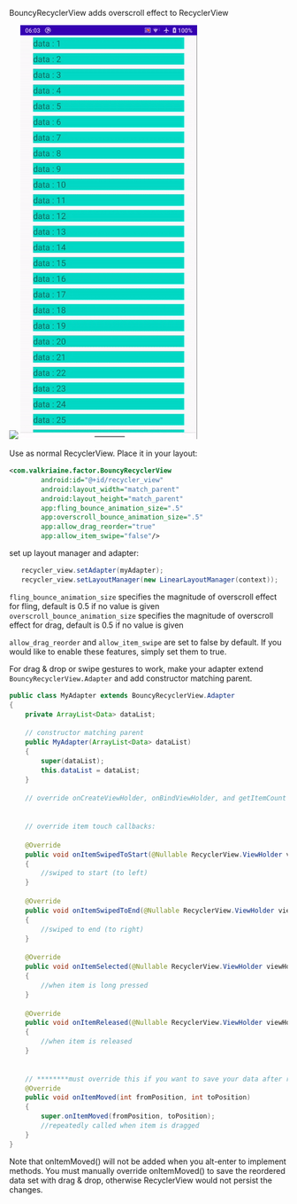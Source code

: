 BouncyRecyclerView adds overscroll effect to RecyclerView

<img src="./images/BouncyRecyclerViewDemo.gif"/> <img src="./images/reorder_and_swipe.gif"/>

Use as normal RecyclerView. Place it in your layout:

```xml
<com.valkriaine.factor.BouncyRecyclerView
        android:id="@+id/recycler_view"
        android:layout_width="match_parent"
        android:layout_height="match_parent"
        app:fling_bounce_animation_size=".5"
        app:overscroll_bounce_animation_size=".5"
        app:allow_drag_reorder="true"
        app:allow_item_swipe="false"/>
```

set up layout manager and adapter: 
```java
   recycler_view.setAdapter(myAdapter);
   recycler_view.setLayoutManager(new LinearLayoutManager(context));
```

```fling_bounce_animation_size``` specifies the magnitude of overscroll effect for fling, default is 0.5 if no value is given
```overscroll_bounce_animation_size``` specifies the magnitude of overscroll effect for drag, default is 0.5 if no value is given

```allow_drag_reorder``` and ```allow_item_swipe``` are set to false by default. If you would like to enable these features, simply set them to true.



For drag & drop or swipe gestures to work, make your adapter extend ```BouncyRecyclerView.Adapter``` and add constructor matching parent.
```java
public class MyAdapter extends BouncyRecyclerView.Adapter
{
    private ArrayList<Data> dataList;

    // constructor matching parent
    public MyAdapter(ArrayList<Data> dataList)
    {
        super(dataList);
        this.dataList = dataList;
    }
    
    // override onCreateViewHolder, onBindViewHolder, and getItemCount as usual
    
    
    // override item touch callbacks: 
    
    @Override
    public void onItemSwipedToStart(@Nullable RecyclerView.ViewHolder viewHolder, int position)
    {
        //swiped to start (to left)
    }

    @Override
    public void onItemSwipedToEnd(@Nullable RecyclerView.ViewHolder viewHolder, int position)
    {
        //swiped to end (to right)
    }

    @Override
    public void onItemSelected(@Nullable RecyclerView.ViewHolder viewHolder)
    {
        //when item is long pressed
    }

    @Override
    public void onItemReleased(@Nullable RecyclerView.ViewHolder viewHolder)
    {
        //when item is released
    }

    
    // ********must override this if you want to save your data after reorder
    @Override
    public void onItemMoved(int fromPosition, int toPosition)
    {
        super.onItemMoved(fromPosition, toPosition);
        //repeatedly called when item is dragged
    }
}
```
Note that onItemMoved() will not be added when you alt-enter to implement methods. You must manually override onItemMoved() to save the reordered data set with drag & drop, otherwise RecyclerView would not persist the changes.
